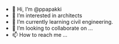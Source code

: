 - 👋 Hi, I’m @ppapakki
- 👀 I’m interested in architects
- 🌱 I’m currently learning civil engineering.
- 💞️ I’m looking to collaborate on ...
- 📫 How to reach me ...

<!---
ppapakki/ppapakki is a ✨ special ✨ repository because its `README.md` (this file) appears on your GitHub profile.
You can click the Preview link to take a look at your changes.
--->
